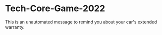 # Tech-Core-Game-2022
This is an unautomated message to remind you about your car's extended warranty.
